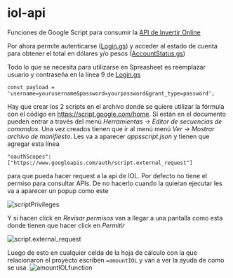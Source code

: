 # iol-api
Funciones de Google Script para consumir la [API de Invertir Online](https://api.invertironline.com/)

Por ahora permite autenticarse ([Login.gs](../master/Login.gs)) y acceder al estado de cuenta para obtener el total en dólares y/o pesos ([AccountStatus.gs](../master/AccountStatus.gs))

Todo lo que se necesita para utilizarse en Spreasheet es reemplazar usuario y contraseña en la línea 9 de [Login.gs](../master/Login.gs)

`const payload = 'username=yourusername&password=yourpassword&grant_type=password';`

Hay que crear los 2 scripts en el archivo donde se quiere utilizar la fórmula con el código en https://script.google.com/home. Si están en el documento pueden entrar a través del menú *Herramientas -> Editor de secuencias de comandos*. Una vez creados tienen que ir al menú menú *Ver -> Mostrar archivo de manifiesto*. Les va a aparecer _appsscript.json_ y tienen que agregar esta línea 

`"oauthScopes": ["https://www.googleapis.com/auth/script.external_request"]`
 
para que pueda hacer request a la api de IOL. Por defecto no tiene el permiso para consultar APIs. De no hacerlo cuando la quieran ejecutar les va a aparecer un popup como este 

![scriptPrivileges](https://i.imgur.com/awmQL3e.png)

Y si hacen click en *Revisar permisos* van a llegar a una pantalla como esta donde tienen que hacer click en _Permitir_

![script.external_request](https://i.imgur.com/wKixkdu.png)

Luego de esto en cualquier celda de la hoja de cálculo con la que relacionaron el proyecto escriben `=amountIOL` y van a ver la ayuda de como se usa. 
![amountIOLfunction](https://i.imgur.com/bsOtw0o.png)
